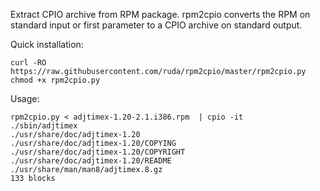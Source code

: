 Extract CPIO archive from RPM package.
rpm2cpio converts the RPM on standard input or first parameter to a CPIO archive on standard output.

Quick installation:

    curl -RO https://raw.githubusercontent.com/ruda/rpm2cpio/master/rpm2cpio.py
    chmod +x rpm2cpio.py

Usage:

    rpm2cpio.py < adjtimex-1.20-2.1.i386.rpm  | cpio -it
    ./sbin/adjtimex
    ./usr/share/doc/adjtimex-1.20
    ./usr/share/doc/adjtimex-1.20/COPYING
    ./usr/share/doc/adjtimex-1.20/COPYRIGHT
    ./usr/share/doc/adjtimex-1.20/README
    ./usr/share/man/man8/adjtimex.8.gz
    133 blocks
